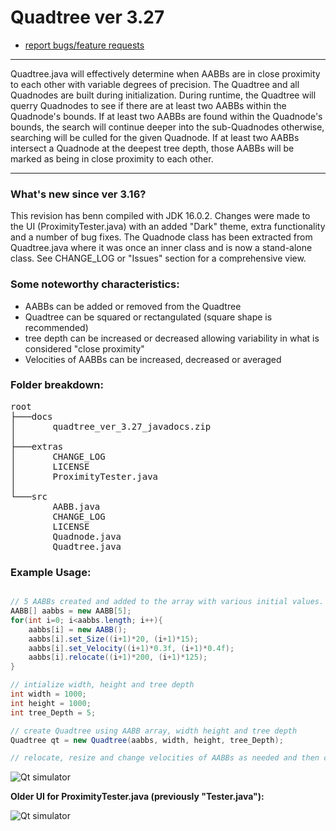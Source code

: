 # Quadtree ver 3.27

- <a href="mailto:ajf.digitals@gmail.com">report bugs/feature requests</a>

---

Quadtree.java will effectively determine when AABBs are in close proximity to each other with variable degrees of precision. The Quadtree and all Quadnodes are built during initialization. During runtime, the Quadtree will querry Quadnodes to see if there are at least two AABBs within the Quadnode's bounds. If at least two AABBs are found within the Quadnode's bounds, the search will continue deeper into the sub-Quadnodes otherwise, searching will be culled for the given Quadnode. If at least two AABBs intersect a Quadnode at the deepest tree depth, those AABBs will be marked as being in close proximity to each other.

---

### What's new since ver 3.16?
This revision has benn compiled with JDK 16.0.2. Changes were made to the UI (ProximityTester.java) with an added "Dark" theme, extra functionality and a number of bug fixes. The Quadnode class has been extracted from Quadtree.java where it was once an inner class and is now a stand-alone class. See CHANGE_LOG or "Issues" section for a comprehensive view.
    
### Some noteworthy characteristics:
- AABBs can be added or removed from the Quadtree
- Quadtree can be squared or rectangulated (square shape is recommended)
- tree depth can be increased or decreased allowing variability in what is considered "close proximity"
- Velocities of AABBs can be increased, decreased or averaged

### Folder breakdown:

<pre>
root
├───docs
│       quadtree_ver_3.27_javadocs.zip
│
├───extras
│       CHANGE_LOG
│       LICENSE
│       ProximityTester.java
│
└───src
        AABB.java
        CHANGE_LOG
        LICENSE
        Quadnode.java
        Quadtree.java</pre>

### Example Usage:
```java

// 5 AABBs created and added to the array with various initial values.
AABB[] aabbs = new AABB[5];
for(int i=0; i<aabbs.length; i++){
    aabbs[i] = new AABB();
    aabbs[i].set_Size((i+1)*20, (i+1)*15);
    aabbs[i].set_Velocity((i+1)*0.3f, (i+1)*0.4f);
    aabbs[i].relocate((i+1)*200, (i+1)*125);
}

// intialize width, height and tree depth
int width = 1000;
int height = 1000;
int tree_Depth = 5;

// create Quadtree using AABB array, width height and tree depth
Quadtree qt = new Quadtree(aabbs, width, height, tree_Depth);

// relocate, resize and change velocities of AABBs as needed and then call qt.update();
```
![Qt simulator](https://github.com/digitalAJF/Images/blob/master/Quadtree/qt.png)

<b>Older UI for ProximityTester.java (previously "Tester.java"):</b>

![Qt simulator](https://github.com/digitalAJF/Images/blob/master/Quadtree/ui_old.png)

